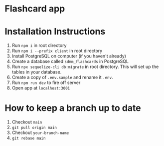 # Flashcard app

# Installation Instructions

 1. Run `npm i` in root directory
 2. Run `npm i --prefix client` in root directory
 3. Install PostgreSQL on computer (if you haven't already)
 4. Create a database called `sdmm_flashcards` in PostgreSQL
 5. Run `npx sequelize-cli db:migrate` in root directory.  This will set up the tables in your database.
 6. Create a copy of `.env.sample` and rename it `.env`.
 7. Run `npm run dev` to fire off server
 8. Open app at `localhost:3001`

 # How to keep a branch up to date
  1. Checkout `main`
  2. `git pull origin main`
  3. Checkout `your-branch-name`
  4. `git rebase main`